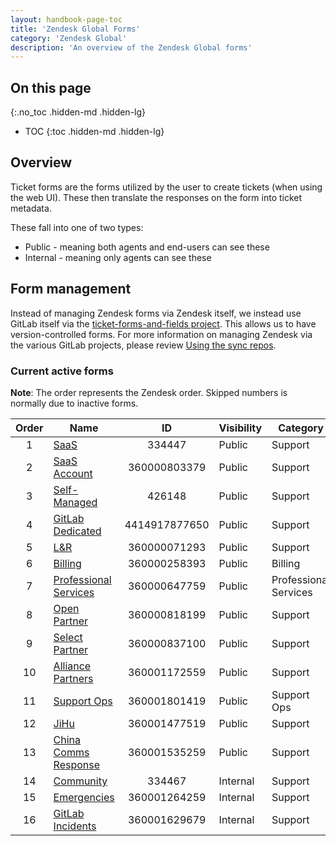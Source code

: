 ```yaml
---
layout: handbook-page-toc
title: 'Zendesk Global Forms'
category: 'Zendesk Global'
description: 'An overview of the Zendesk Global forms'
---
```


## On this page
{:.no_toc .hidden-md .hidden-lg}

- TOC
{:toc .hidden-md .hidden-lg}

## Overview

Ticket forms are the forms utilized by the user to create tickets (when using the web UI). These then translate the responses on the form into ticket metadata.

These fall into one of two types:

* Public - meaning both agents and end-users can see these
* Internal - meaning only agents can see these

## Form management

Instead of managing Zendesk forms via Zendesk itself, we instead use GitLab
itself via the
[ticket-forms-and-fields project](https://gitlab.com/gitlab-com/support/support-ops/zendesk-global/ticket-forms-and-fields).
This allows us to have version-controlled forms. For more information on
managing Zendesk via the various GitLab projects, please review
[Using the sync repos](sync_repos.html).

### Current active forms

**Note**: The order represents the Zendesk order. Skipped numbers is normally due to inactive forms.

| Order | Name | ID | Visibility | Category |
|:-----:|------|:--:|------------|----------|
| 1 | [SaaS](https://gitlab.zendesk.com/agent/admin/ticket_forms/edit/334447) | 334447 | Public | Support |
| 2 | [SaaS Account](https://gitlab.zendesk.com/agent/admin/ticket_forms/edit/360000803379) | 360000803379 | Public | Support |
| 3 | [Self-Managed](https://gitlab.zendesk.com/agent/admin/ticket_forms/edit/426148) | 426148 | Public | Support |
| 4 | [GitLab Dedicated](https://gitlab.zendesk.com/agent/admin/ticket_forms/edit/4414917877650) | 4414917877650 | Public | Support |
| 5 | [L&R](https://gitlab.zendesk.com/agent/admin/ticket_forms/edit/360000071293) | 360000071293 | Public | Support |
| 6 | [Billing](https://gitlab.zendesk.com/agent/admin/ticket_forms/edit/360000258393) | 360000258393 | Public | Billing |
| 7 | [Professional Services](https://gitlab.zendesk.com/agent/admin/ticket_forms/edit/360000647759) | 360000647759 | Public | Professional Services |
| 8 | [Open Partner](https://gitlab.zendesk.com/agent/admin/ticket_forms/edit/360000818199) | 360000818199 | Public | Support |
| 9 | [Select Partner](https://gitlab.zendesk.com/agent/admin/ticket_forms/edit/360000837100) | 360000837100 | Public | Support |
| 10 | [Alliance Partners](https://gitlab.zendesk.com/agent/admin/ticket_forms/edit/360001172559) | 360001172559 | Public | Support |
| 11 | [Support Ops](https://gitlab.zendesk.com/agent/admin/ticket_forms/edit/360001801419) | 360001801419 | Public | Support Ops |
| 12 | [JiHu](https://gitlab.zendesk.com/agent/admin/ticket_forms/edit/360001477519) | 360001477519 | Public | Support |
| 13 | [China Comms Response](https://gitlab.zendesk.com/agent/admin/ticket_forms/edit/360001535259) | 360001535259 | Public | Support |
| 14 | [Community](https://gitlab.zendesk.com/agent/admin/ticket_forms/edit/334467) | 334467 | Internal | Support |
| 15 | [Emergencies](https://gitlab.zendesk.com/agent/admin/ticket_forms/edit/360001264259) | 360001264259 | Internal | Support |
| 16 | [GitLab Incidents](https://gitlab.zendesk.com/agent/admin/ticket_forms/edit/360001629679) | 360001629679 | Internal | Support |
